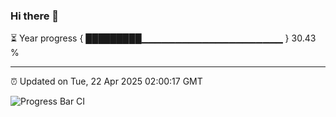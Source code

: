 ### Hi there 👋

⏳ Year progress { █████████▁▁▁▁▁▁▁▁▁▁▁▁▁▁▁▁▁▁▁▁▁ } 30.43 %

---

⏰ Updated on Tue, 22 Apr 2025 02:00:17 GMT

![Progress Bar CI](https://github.com/DhruviPatel157/GitHub-Actions-Demo/workflows/Progress%20Bar%20CI/badge.svg)
